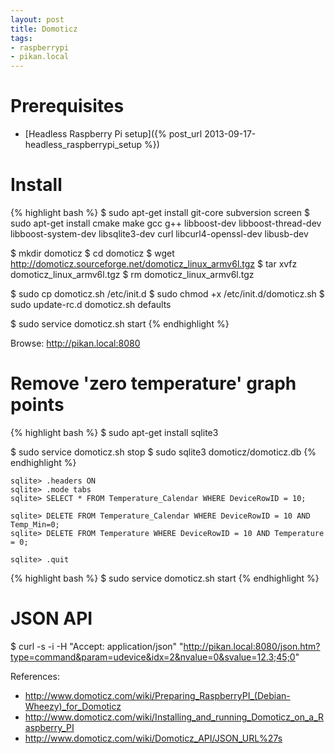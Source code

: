 ```yaml
---
layout: post
title: Domoticz
tags:
- raspberrypi
- pikan.local
---
```


Prerequisites
=============

- [Headless Raspberry Pi setup]({% post_url 2013-09-17-headless_raspberrypi_setup %})


Install
=======

{% highlight bash %}
$ sudo apt-get install git-core subversion screen
$ sudo apt-get install cmake make gcc g++ libboost-dev libboost-thread-dev libboost-system-dev libsqlite3-dev curl libcurl4-openssl-dev libusb-dev

$ mkdir domoticz
$ cd domoticz
$ wget http://domoticz.sourceforge.net/domoticz_linux_armv6l.tgz
$ tar xvfz domoticz_linux_armv6l.tgz
$ rm domoticz_linux_armv6l.tgz

$ sudo cp domoticz.sh /etc/init.d
$ sudo chmod +x /etc/init.d/domoticz.sh
$ sudo update-rc.d domoticz.sh defaults

$ sudo service domoticz.sh start
{% endhighlight %}

Browse: http://pikan.local:8080


Remove 'zero temperature' graph points
======================================

{% highlight bash %}
$ sudo apt-get install sqlite3

$ sudo service domoticz.sh stop
$ sudo sqlite3 domoticz/domoticz.db
{% endhighlight %}

```
sqlite> .headers ON
sqlite> .mode tabs
sqlite> SELECT * FROM Temperature_Calendar WHERE DeviceRowID = 10;

sqlite> DELETE FROM Temperature_Calendar WHERE DeviceRowID = 10 AND Temp_Min=0;
sqlite> DELETE FROM Temperature WHERE DeviceRowID = 10 AND Temperature = 0;

sqlite> .quit
```

{% highlight bash %}
$ sudo service domoticz.sh start
{% endhighlight %}


JSON API
========

$ curl -s -i -H "Accept: application/json" "http://pikan.local:8080/json.htm?type=command&param=udevice&idx=2&nvalue=0&svalue=12.3;45;0"

References:
- http://www.domoticz.com/wiki/Preparing_RaspberryPI_(Debian-Wheezy)_for_Domoticz
- http://www.domoticz.com/wiki/Installing_and_running_Domoticz_on_a_Raspberry_PI
- http://www.domoticz.com/wiki/Domoticz_API/JSON_URL%27s
